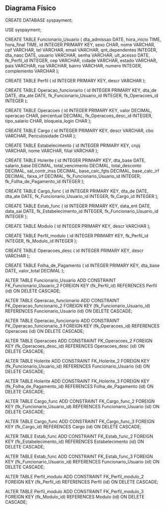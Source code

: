 ## Diagrama Físico

CREATE DATABASE syspayment;

USE syspayment;

CREATE TABLE Funcionario_Usuario (
dta_admissao DATE,
hora_inicio TIME,
hora_final TIME,
id INTEGER PRIMARY KEY,
sexo CHAR,
nome VARCHAR,
cpf VARCHAR,
tel VARCHAR,
email VARCHAR,
qnt_dependentes INTEGER,
dta_nasc DATE,
usuario VARCHAR,
senha VARCHAR,
ult_acesso DATE,
fk_Perfil_id INTEGER,
cep VARCHAR,
cidade VARCHAR,
estado VARCHAR,
pais VARCHAR,
rua VARCHAR,
bairro VARCHAR,
numero INTEGER,
complemento VARCHAR
);

CREATE TABLE Perfil (
id INTEGER PRIMARY KEY,
descr VARCHAR
);

CREATE TABLE Operacao_funcionario (
id INTEGER PRIMARY KEY,
dta_de DATE,
dta_ate DATE,
fk_Funcionario_Usuario_id INTEGER,
fk_Operacoes_id INTEGER
);

CREATE TABLE Operacoes (
id INTEGER PRIMARY KEY,
valor DECIMAL,
operacao CHAR,
percentual DECIMAL,
fk_Operacoes_desc_id INTEGER,
tipo_salario CHAR,
bloqueia_login CHAR
);

CREATE TABLE Cargo (
id INTEGER PRIMARY KEY,
descr VARCHAR,
cbo VARCHAR,
Periculosidade CHAR
);

CREATE TABLE Estabelecimento (
id INTEGER PRIMARY KEY,
cnpj VARCHAR,
nome VARCHAR,
filial VARCHAR
);

CREATE TABLE Holerite (
id INTEGER PRIMARY KEY,
dta_base DATE,
salario_base DECIMAL,
total_vencimento DECIMAL,
total_desconto DECIMAL,
sal_contr_inss DECIMAL,
base_calc_fgts DECIMAL,
base_calc_irf DECIMAL,
faixa_irf DECIMAL,
fk_Funcionario_Usuario_id INTEGER,
fk_Folha_de_Pagamento_id INTEGER
);

CREATE TABLE Cargo_func (
id INTEGER PRIMARY KEY,
dta_de DATE,
dta_ate DATE,
fk_Funcionario_Usuario_id INTEGER,
fk_Cargo_id INTEGER
);

CREATE TABLE Estab_func (
id INTEGER PRIMARY KEY,
data_ent DATE,
data_sai DATE,
fk_Estabelecimento_id INTEGER,
fk_Funcionario_Usuario_id INTEGER
);

CREATE TABLE Modulo (
id INTEGER PRIMARY KEY,
descr VARCHAR
);

CREATE TABLE Perfil_modulo (
id INTEGER PRIMARY KEY,
fk_Perfil_id INTEGER,
fk_Modulo_id INTEGER
);

CREATE TABLE Operacoes_desc (
id INTEGER PRIMARY KEY,
descr VARCHAR
);

CREATE TABLE Folha_de_Pagamento (
id INTEGER PRIMARY KEY,
dta_base DATE,
valor_total DECIMAL
);

ALTER TABLE Funcionario_Usuario ADD CONSTRAINT FK_Funcionario_Usuario_2
FOREIGN KEY (fk_Perfil_id)
REFERENCES Perfil (id)
ON DELETE CASCADE;

ALTER TABLE Operacao_funcionario ADD CONSTRAINT FK_Operacao_funcionario_2
FOREIGN KEY (fk_Funcionario_Usuario_id)
REFERENCES Funcionario_Usuario (id)
ON DELETE CASCADE;

ALTER TABLE Operacao_funcionario ADD CONSTRAINT FK_Operacao_funcionario_3
FOREIGN KEY (fk_Operacoes_id)
REFERENCES Operacoes (id)
ON DELETE CASCADE;

ALTER TABLE Operacoes ADD CONSTRAINT FK_Operacoes_2
FOREIGN KEY (fk_Operacoes_desc_id)
REFERENCES Operacoes_desc (id)
ON DELETE CASCADE;

ALTER TABLE Holerite ADD CONSTRAINT FK_Holerite_2
FOREIGN KEY (fk_Funcionario_Usuario_id)
REFERENCES Funcionario_Usuario (id)
ON DELETE CASCADE;

ALTER TABLE Holerite ADD CONSTRAINT FK_Holerite_3
FOREIGN KEY (fk_Folha_de_Pagamento_id)
REFERENCES Folha_de_Pagamento (id)
ON DELETE CASCADE;

ALTER TABLE Cargo_func ADD CONSTRAINT FK_Cargo_func_2
FOREIGN KEY (fk_Funcionario_Usuario_id)
REFERENCES Funcionario_Usuario (id)
ON DELETE CASCADE;

ALTER TABLE Cargo_func ADD CONSTRAINT FK_Cargo_func_3
FOREIGN KEY (fk_Cargo_id)
REFERENCES Cargo (id)
ON DELETE CASCADE;

ALTER TABLE Estab_func ADD CONSTRAINT FK_Estab_func_2
FOREIGN KEY (fk_Estabelecimento_id)
REFERENCES Estabelecimento (id)
ON DELETE CASCADE;

ALTER TABLE Estab_func ADD CONSTRAINT FK_Estab_func_3
FOREIGN KEY (fk_Funcionario_Usuario_id)
REFERENCES Funcionario_Usuario (id)
ON DELETE CASCADE;

ALTER TABLE Perfil_modulo ADD CONSTRAINT FK_Perfil_modulo_2
FOREIGN KEY (fk_Perfil_id)
REFERENCES Perfil (id)
ON DELETE CASCADE;

ALTER TABLE Perfil_modulo ADD CONSTRAINT FK_Perfil_modulo_3
FOREIGN KEY (fk_Modulo_id)
REFERENCES Modulo (id)
ON DELETE CASCADE;
